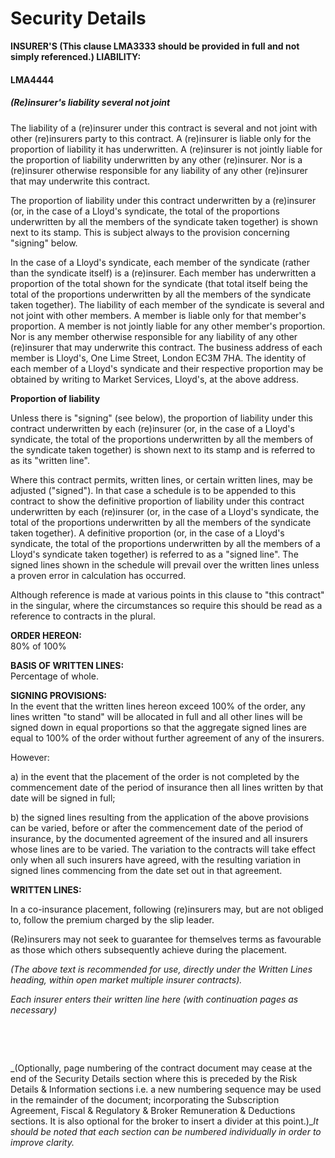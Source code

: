 # Security Details

**INSURER'S  (This clause LMA3333 should be provided in full and not simply referenced.) LIABILITY:**  
#### LMA4444 #####
##### (Re)insurer's liability several not joint #####  
 
The liability of a (re)insurer under this contract is several and not joint with other (re)insurers party to this contract. A (re)insurer is liable only for the proportion of liability it has underwritten. A (re)insurer is not jointly liable for the proportion of liability underwritten by any other (re)insurer. Nor is a (re)insurer otherwise responsible for any liability of any other (re)insurer that may underwrite this contract.

The proportion of liability under this contract underwritten by a (re)insurer (or, in the case of a Lloyd's syndicate, the total of the proportions underwritten by all the members of the syndicate taken together) is shown next to its stamp. This is subject always to the provision concerning "signing" below.

In the case of a Lloyd's syndicate, each member of the syndicate (rather than the syndicate itself) is a (re)insurer. Each member has underwritten a proportion of the total shown for the syndicate (that total itself being the total of the proportions underwritten by all the members of the syndicate taken together). The liability of each member of the syndicate is several and not joint with other members. A member is liable only for that member's proportion. A member is not jointly liable for any other member's proportion. Nor is any member otherwise responsible for any liability of any other (re)insurer that may underwrite this contract. The business address of each member is Lloyd's, One Lime Street, London EC3M 7HA. The identity of each member of a Lloyd's syndicate and their respective proportion may be obtained by writing to Market Services, Lloyd's, at the above address.

**Proportion of liability**

Unless there is "signing" (see below), the proportion of liability under this contract underwritten by each (re)insurer (or, in the case of a Lloyd's syndicate, the total of the proportions underwritten by all the members of the syndicate taken together) is shown next to its stamp and is referred to as its "written line".

Where this contract permits, written lines, or certain written lines, may be adjusted ("signed"). In that case a schedule is to be appended to this contract to show the definitive proportion of liability under this contract underwritten by each (re)insurer (or, in the case of a Lloyd's syndicate, the total of the proportions underwritten by all the members of the syndicate taken together). A definitive proportion (or, in the case of a Lloyd's syndicate, the total of the proportions underwritten by all the members of a Lloyd's syndicate taken together) is referred to as a "signed line". The signed lines shown in the schedule will prevail over the written lines unless a proven error in calculation has occurred.

Although reference is made at various points in this clause to "this contract" in the singular, where the circumstances so require this should be read as a reference to contracts in the plural.

**ORDER HEREON:**  
 80% of 100%

**BASIS OF WRITTEN LINES:**  
 Percentage of whole.

**SIGNING PROVISIONS:**  
In the event that the written lines hereon exceed 100% of the order, any lines written "to stand" will be allocated in full and all other lines will be signed down in equal proportions so that the aggregate signed lines are equal to 100% of the order without further agreement of any of the insurers.

However:

a)        in the event that the placement of the order is not completed by the commencement date of the period of insurance then all lines written by that date will be signed in full;

b)        the signed lines resulting from the application of the above provisions can be varied, before or after the commencement date of the period of insurance, by the documented agreement of the insured and all insurers whose lines are to be varied. The variation to the contracts will take effect only when all such insurers have agreed, with the resulting variation in signed lines commencing from the date set out in that agreement.


**WRITTEN LINES:**  

In a co-insurance placement, following (re)insurers may, but are not obliged to, follow the premium charged by the slip leader.

(Re)insurers may not seek to guarantee for themselves terms as favourable as those which others subsequently achieve during the placement.

_(The above text is recommended for use, directly under the Written Lines heading, within open market multiple insurer contracts)._

_Each insurer enters their written line here (with continuation pages as necessary)_


&nbsp;

&nbsp;


_(Optionally, page numbering of the contract document may cease at the end of the Security Details section where this is preceded by the Risk Details &amp; Information sections i.e. a new numbering sequence may be used in the remainder of the document;  incorporating the Subscription Agreement, Fiscal &amp; Regulatory &amp; Broker Remuneration &amp; Deductions sections. It is also optional for the broker to insert a divider at this point.)__It should be noted that each section can be numbered individually in order to improve clarity._

&nbsp;


